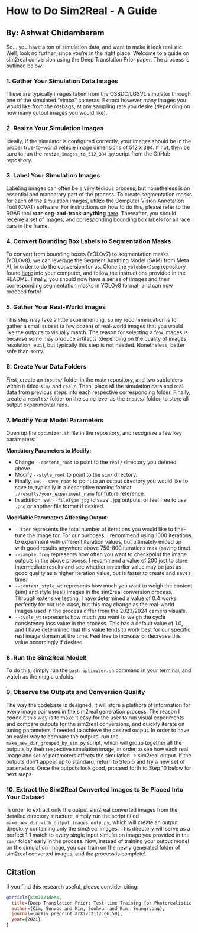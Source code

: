 # How to Do Sim2Real - A Guide

## By: Ashwat Chidambaram

So… you have a ton of simulation data, and want to make it look realistic. Well, look no further, since you’re in the right place. Welcome to a guide on sim2real conversion using the Deep Translation Prior paper. The process is outlined below:

### 1. Gather Your Simulation Data Images
These are typically images taken from the OSSDC/LGSVL simulator through one of the simulated “vimba” cameras. Extract however many images you would like from the rosbags, at any sampling rate you desire (depending on how many output images you would like).

### 2. Resize Your Simulation Images
Ideally, if the simulator is configured correctly, your images should be in the proper true-to-world vehicle image dimensions of 512 x 384. If not, then be sure to run the `resize_images_to_512_384.py` script from the GitHub repository.

### 3. Label Your Simulation Images
Labeling images can often be a very tedious process, but nonetheless is an essential and mandatory part of the process. To create segmentation masks for each of the simulation images, utilize the Computer Vision Annotation Tool (CVAT) software. For instructions on how to do this, please refer to the ROAR tool **roar-seg-and-track-anything** [here](https://github.com/airacingtech/roar-seg-and-track-anything). Thereafter, you should receive a set of images, and corresponding bounding box labels for all race cars in the frame.

### 4. Convert Bounding Box Labels to Segmentation Masks
To convert from bounding boxes (YOLOv7) to segmentation masks (YOLOv8), we can leverage the Segment Anything Model (SAM) from Meta AI, in order to do the conversion for us. Clone the `yolobbox2seg` repository found [here](https://github.com/facebookresearch/segment-anything) into your computer, and follow the instructions provided in the README. Finally, you should now have a series of images and their corresponding segmentation masks in YOLOv8 format, and can now proceed forth!

### 5. Gather Your Real-World Images
This step may take a little experimenting, so my recommendation is to gather a small subset (a few dozen) of real-world images that you would like the outputs to visually match. The reason for selecting a few images is because some may produce artifacts (depending on the quality of images, resolution, etc.), but typically this step is not needed. Nonetheless, better safe than sorry.

### 6. Create Your Data Folders
First, create an `inputs/` folder in the main repository, and two subfolders within it titled `sim/` and `real/`. Then, place all the simulation data and real data from previous steps into each respective corresponding folder. Finally, create a `results/` folder on the same level as the `inputs/` folder, to store all output experimental runs.

### 7. Modify Your Model Parameters
Open up the `optimizer.sh` file in the repository, and recognize a few key parameters:

**Mandatory Parameters to Modify:**

- Change `--content_root` to point to the `real/` directory you defined above.
- Modify `--style_root` to point to the `sim/` directory.
- Finally, set `--save_root` to point to an output directory you would like to save to, typically in a descriptive naming format `./results/your_experiment_name` for future reference.
- In addition, set `--fileType jpg` to save `.jpg` outputs, or feel free to use `.png` or another file format if desired.

**Modifiable Parameters Affecting Output:**

- `--iter` represents the total number of iterations you would like to fine-tune the image for. For our purposes, I recommend using 1000 iterations to experiment with different iteration values, but ultimately ended up with good results anywhere above 750-800 iterations max (saving time).
- `--sample_freq` represents how often you want to checkpoint the image outputs in the above process. I recommend a value of 200 just to store intermediate results and see whether an earlier value may be just as good quality as a higher iteration value, but is faster to create and saves time.
- `--content_style_wt` represents how much you want to weigh the content (sim) and style (real) images in the sim2real conversion process. Through extensive testing, I have determined a value of 0.4 works perfectly for our use-case, but this may change as the real-world images used in the process differ from the 2023/2024 camera visuals.
- `--cycle_wt` represents how much you want to weigh the cycle consistency loss value in the process. This has a default value of 1.0, and I have determined that this value tends to work best for our specific real image domain at the time. Feel free to increase or decrease this value accordingly if desired.

### 8. Run the Sim2Real Model!
To do this, simply run the `bash optimizer.sh` command in your terminal, and watch as the magic unfolds.

### 9. Observe the Outputs and Conversion Quality
The way the codebase is designed, it will store a plethora of information for every image pair used in the sim2real generation process. The reason I coded it this way is to make it easy for the user to run visual experiments and compare outputs for the sim2real conversions, and quickly iterate on tuning parameters if needed to achieve the desired output. In order to have an easier way to compare the outputs, run the `make_new_dir_grouped_by_sim.py` script, which will group together all the outputs by their respective simulation image, in order to see how each real image and set of parameters affects the simulation → sim2real output. If the outputs don’t appear up to standard, return to Step 5 and try a new set of parameters. Once the outputs look good, proceed forth to Step 10 below for next steps.

### 10. Extract the Sim2Real Converted Images to Be Placed Into Your Dataset
In order to extract only the output sim2real converted images from the detailed directory structure, simply run the script titled `make_new_dir_with_output_images_only.py`, which will create an output directory containing only the sim2real images. This directory will serve as a perfect 1:1 match to every single input simulation image you provided in the `sim/` folder early in the process. Now, instead of training your output model on the simulation image, you can train on the newly generated folder of sim2real converted images, and the process is complete!


## Citation
If you find this research useful, please consider citing:
````BibTeX
@article{kim2021deep,
  title={Deep Translation Prior: Test-time Training for Photorealistic Style Transfer},
  author={Kim, Sunwoo and Kim, Soohyun and Kim, Seungryong},
  journal={arXiv preprint arXiv:2112.06150},
  year={2021}
}
````

